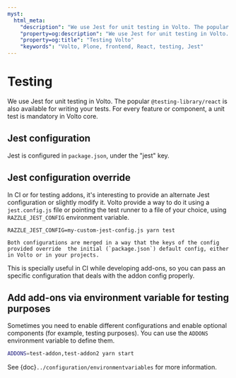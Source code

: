 ```yaml
---
myst:
  html_meta:
    "description": "We use Jest for unit testing in Volto. The popular @testing-library/react is also available for writing your tests. For every feature or component, a unit test is mandatory in Volto core."
    "property=og:description": "We use Jest for unit testing in Volto. The popular @testing-library/react is also available for writing your tests. For every feature or component, a unit test is mandatory in Volto core."
    "property=og:title": "Testing Volto"
    "keywords": "Volto, Plone, frontend, React, testing, Jest"
---
```


# Testing

We use Jest for unit testing in Volto. The popular `@testing-library/react` is also
available for writing your tests. For every feature or component, a unit test is
mandatory in Volto core.

## Jest configuration

Jest is configured in `package.json`, under the "jest" key.

## Jest configuration override

In CI or for testing addons, it's interesting to provide an alternate Jest configuration
or slightly modify it. Volto provide a way to do it using a `jest.config.js` file or
pointing the test runner to a file of your choice, using `RAZZLE_JEST_CONFIG`
environment variable.

```shell
RAZZLE_JEST_CONFIG=my-custom-jest-config.js yarn test
```

```{note}
Both configurations are merged in a way that the keys of the config provided override  the initial (`package.json`) default config, either in Volto or in your projects.
```

This is specially useful in CI while developing add-ons, so you can pass an specific configuration that deals with the addon config properly.

## Add add-ons via environment variable for testing purposes

Sometimes you need to enable different configurations and enable optional components (for example, testing purposes).
You can use the `ADDONS` environment variable to define them.

```bash
ADDONS=test-addon,test-addon2 yarn start
```

 See {doc}`../configuration/environmentvariables` for more information.

